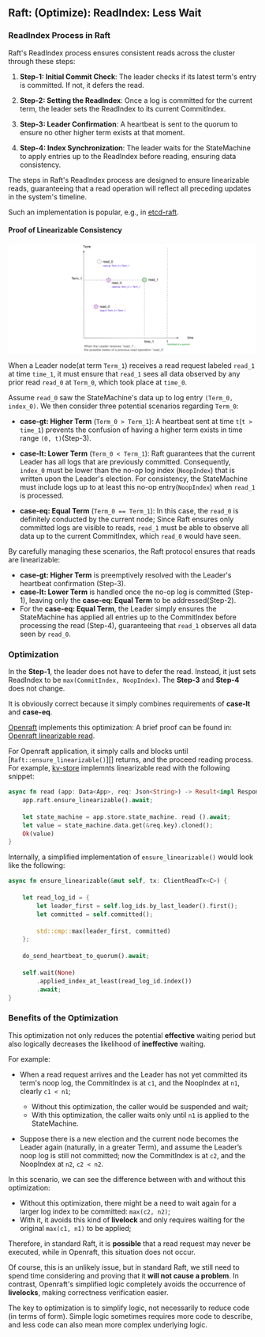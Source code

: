 ## Raft: (Optimize): ReadIndex: Less Wait

### ReadIndex Process in Raft

Raft's ReadIndex process ensures consistent reads across the cluster through these steps:

1. **Step-1: Initial Commit Check**: The leader checks if its latest term's entry is committed. If not, it defers the read.

2. **Step-2: Setting the ReadIndex**: Once a log is committed for the current term, the leader sets the ReadIndex to its current CommitIndex.

3. **Step-3: Leader Confirmation**: A heartbeat is sent to the quorum to ensure no other higher term exists at that moment.

4. **Step-4: Index Synchronization**: The leader waits for the StateMachine to apply entries up to the ReadIndex before reading, ensuring data consistency.

The steps in Raft's ReadIndex process are designed to ensure linearizable reads, guaranteeing that a read operation will reflect all preceding updates in the system's timeline.

Such an implementation is popular, e.g., in [etcd-raft][etcd-raft-read-index].

#### Proof of Linearizable Consistency

![](raft-read.excalidraw-margin.png)

When a Leader node(at term `Term_1`) receives a read request labeled `read_1` at time `time_1`, it must ensure that `read_1` sees all data observed by any prior read `read_0` at `Term_0`, which took place at `time_0`.

Assume `read_0` saw the StateMachine's data up to log entry `(Term_0, index_0)`. We then consider three potential scenarios regarding `Term_0`:

- **case-gt: Higher Term** (`Term_0 > Term_1`): A heartbeat sent at time `t`(`t > time_1`) prevents the confusion of having a higher term exists in time range `(0, t)`(Step-3).

- **case-lt: Lower Term** (`Term_0 < Term_1`): Raft guarantees that the current Leader has all logs that are previously committed. Consequently, `index_0` must be lower than the no-op log index (`NoopIndex`) that is written upon the Leader's election. For consistency, the StateMachine must include logs up to at least this no-op entry(`NoopIndex`) when `read_1` is processed.

- **case-eq: Equal Term** (`Term_0 == Term_1`): In this case, the `read_0` is definitely conducted by the current node; Since Raft ensures only committed logs are visible to reads, `read_1` must be able to observe all data up to the current CommitIndex, which `read_0` would have seen.

By carefully managing these scenarios, the Raft protocol ensures that reads are linearizable:

- **case-gt: Higher Term** is preemptively resolved with the Leader's heartbeat confirmation (Step-3).
- **case-lt: Lower Term** is handled once the no-op log is committed (Step-1), leaving only the **case-eq: Equal Term** to be addressed(Step-2).
- For the **case-eq: Equal Term**, the Leader simply ensures the StateMachine has applied all entries up to the CommitIndex before processing the read (Step-4), guaranteeing that `read_1` observes all data seen by `read_0`.


### Optimization

In the **Step-1**, the leader does not have to defer the read. Instead, it
just sets ReadIndex to be `max(CommitIndex, NoopIndex)`. The **Step-3** and
**Step-4** does not change.

It is obviously correct because it simply combines requirements of **case-lt** and **case-eq**.

[Openraft][] implements this optimization: A brief proof can be found in: [Openraft linearizable read][read].

For Openraft application, it simply calls and blocks until [`Raft::ensure_linearizable()`][] returns, and the proceed reading process.
For example, [kv-store][] implemnts linearizable read with the following snippet:

```rust
async fn read (app: Data<App>, req: Json<String>) -> Result<impl Responder> {
    app.raft.ensure_linearizable().await;

    let state_machine = app.store.state_machine. read ().await;
    let value = state_machine.data.get(&req.key).cloned();
    Ok(value)
}
```

Internally, a simplified implementation of `ensure_linearizable()` would look
like the following:

```rust
async fn ensure_linearizable(&mut self, tx: ClientReadTx<C>) {

    let read_log_id = {
        let leader_first = self.log_ids.by_last_leader().first();
        let committed = self.committed();

        std::cmp::max(leader_first, committed)
    };

    do_send_heartbeat_to_quorum().await;

    self.wait(None)
        .applied_index_at_least(read_log_id.index())
        .await;
}
```

### Benefits of the Optimization

This optimization not only reduces the potential **effective** waiting period but also logically decreases the likelihood of **ineffective** waiting.

For example:
- When a read request arrives and the Leader has not yet committed its term's noop log, the CommitIndex is at `c1`, and the NoopIndex at `n1`, clearly `c1 < n1`;

  - Without this optimization, the caller would be suspended and wait;
  - With this optimization, the caller waits only until `n1` is applied to the StateMachine.

- Suppose there is a new election and the current node becomes the Leader again (naturally, in a greater Term), and assume the Leader’s noop log is still not committed; now the CommitIndex is at `c2`, and the NoopIndex at `n2`, `c2 < n2`.

In this scenario, we can see the difference between with and without this optimization:
- Without this optimization, there might be a need to wait again for a larger log index to be committed: `max(c2, n2)`;
- With it, it avoids this kind of **livelock** and only requires waiting for the original `max(c1, n1)` to be applied;

Therefore, in standard Raft, it is **possible** that a read request may never be executed, while in Openraft, this situation does not occur.

Of course, this is an unlikely issue, but in standard Raft, we still need to spend time considering and proving that it **will not cause a problem**. In contrast, Openraft's simplified logic completely avoids the occurrence of **livelocks**, making correctness verification easier.

The key to optimization is to simplify logic, not necessarily to reduce code (in terms of form). Simple logic sometimes requires more code to describe, and less code can also mean more complex underlying logic.

[Openraft]:  https://github.com/datafuselabs/openraft
[etcd-raft-read-index]:  https://github.com/etcd-io/raft/blob/4fcf99f38c20868477e01f5f5c68ef1e4377a8b1/raft.go#L2063-L2098
[kv-store]:  https://github.com/datafuselabs/openraft/blob/79372b4dff4312f5eb344db76d5ed1dffe69fac7/examples/raft-kv-memstore/src/network/api.rs#L42
[read]:  https://github.com/datafuselabs/openraft/blob/79372b4dff4312f5eb344db76d5ed1dffe69fac7/openraft/src/docs/protocol/read.md
